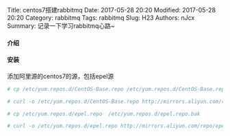 Title: centos7搭建rabbitmq
Date: 2017-05-28 20:20
Modified: 2017-05-28 20:20
Category: rabbitmq
Tags: rabbitmq
Slug: H23
Authors: nJcx
Summary: 记录一下学习rabbitmq心路~


#### 介绍


#### 安装

添加阿里源的centos7的源，包括epel源

```bash
# cp /etc/yum.repos.d/CentOS-Base.repo /etc/yum.repos.d/CentOS-Base.repo.bak

# curl -o /etc/yum.repos.d/CentOS-Base.repo http://mirrors.aliyun.com/repo/Centos-7.repo

# cp /etc/yum.repos.d/epel.repo  /etc/yum.repos.d/epel.repo.bak

# curl -o /etc/yum.repos.d/epel.repo http://mirrors.aliyun.com/repo/epel-7.repo

```

